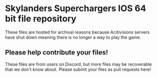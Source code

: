 # Skylanders Superchargers IOS 64 bit file repository
These files are hosted for archival reasons because Acitivisions servers have shut down meaning there is no longer a way to play the game.

## Please help contribute your files!
These files are from users on Discord, but more files may be recoverable that we don't know about. Please submit your files as pull requests here!